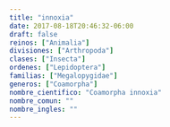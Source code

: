 ```yaml
---
title: "innoxia"
date: 2017-08-18T20:46:32-06:00
draft: false
reinos: ["Animalia"]
divisiones: ["Arthropoda"]
clases: ["Insecta"]
ordenes: ["Lepidoptera"]
familias: ["Megalopygidae"]
generos: ["Coamorpha"]
nombre_cientifico: "Coamorpha innoxia"
nombre_comun: ""
nombre_ingles: ""
---
```

